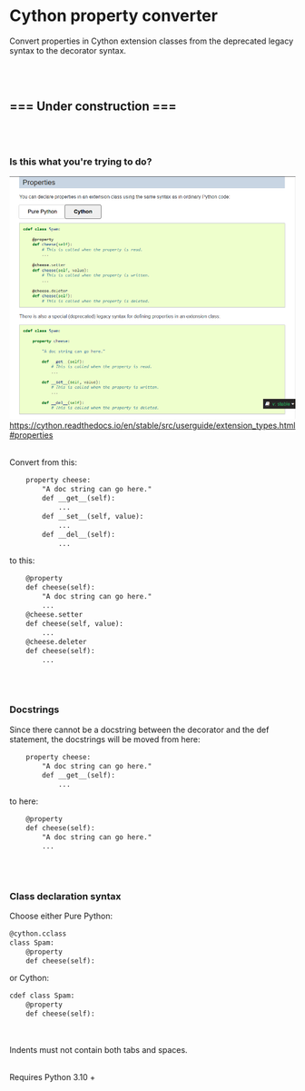 # Cython property converter
Convert properties in Cython extension classes from the deprecated legacy syntax to the decorator syntax.

<br><br>
## ===  Under construction  === ##
<br><br>

### Is this what you're trying to do? ###
![](assets/screenshot.png)
https://cython.readthedocs.io/en/stable/src/userguide/extension_types.html#properties
<br><br>


Convert from this:
```
    property cheese:
        "A doc string can go here."
        def __get__(self):
            ...
        def __set__(self, value):
            ...
        def __del__(self):
            ...
```
to this:
```
    @property
    def cheese(self):
        "A doc string can go here."
        ...
    @cheese.setter
    def cheese(self, value):
        ...
    @cheese.deleter
    def cheese(self):
        ...
```


<br><br>
### Docstrings ###
Since there cannot be a docstring between the decorator and the def statement, the docstrings will be moved from here:
```
    property cheese:
        "A doc string can go here."
        def __get__(self):
            ...
```
to here:
```
    @property
    def cheese(self):
        "A doc string can go here."
        ...
```


<br><br>
### Class declaration syntax ###

Choose either Pure Python:
```
@cython.cclass
class Spam:
    @property
    def cheese(self):
```
or Cython:
```
cdef class Spam:
    @property
    def cheese(self):
```


<br><br>
Indents must not contain both tabs and spaces.

<br>
Requires Python 3.10 +


<br><br>
